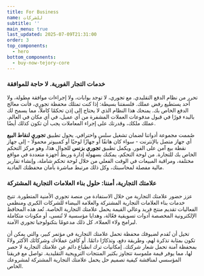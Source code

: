 ```yaml
---
title: For Business
name: للشركات
subtitle: ''
main_menu: true
last_updated: 2025-07-09T21:31:00
order: 3
top_components:
  - hero
bottom_components:
  - buy-now-tejory-core
---
```

### خدمات التجار الفورية. لا حاجة للموافقة

تحرر من نظام الدفع التقليدي. مع تجوري، لا توجد بوابات، ولا إجراءات موافقة مطولة، ولا أحد يستطيع رفض عملك. فلسفتنا بسيطة: إذا كنت تمتلك محفظة تجوري، فأنت معالج الدفع الخاص بك. يمنحك هذا النظام الذي لا يحتاج إلى إذن تحكمًا كاملاً، مما يسمح لك بالبدء فورًا في قبول مدفوعات العملات المشفرة من أي عميل، في أي مكان في العالم. عملك ملكك، وقدرتك على إجراء المعاملات يجب أن تكون كذلك أيضًا.

صُممت مجموعة أدواتنا لضمان تشغيل سلس واحترافي. يحول تطبيق **تجوري لنقاط البيع** أي جهاز متصل بالإنترنت - سواء كان هاتفًا أو جهازًا لوحيًا أو كمبيوتر محمولًا - إلى جهاز نقطة بيع آمن على الفور. ويكمل تطبيق **تجوري بزنس** للجوال هذا، وهو مركز التحكم الخاص بك للتجارة. من لوحة التحكم، يمكنك بسهولة إدارة وربط أجهزة متعددة في مواقع مختلفة، ومراقبة المبيعات في الوقت الفعلي من خلال لوحة تحكم شاملة، وإنشاء تقارير مالية مفصلة لمحاسبتك، وكل ذلك مرتبط مباشرة بأمان محفظتك المادية.

### علامتك التجارية، أمننا: حلول بناء العلامات التجارية المشتركة

عزز حضور علامتك التجارية من خلال الاستفادة من منصة تجوري الأمنية المتطورة. تتيح خدمات بناء العلامات التجارية المشتركة والعلامة البيضاء للشركات الكبرى ومنظمي الفعاليات تقديم منتج فريد وعالي القيمة يحمل علامتك التجارية الخاصة. تُعد هذه المحافظ الإلكترونية المخصصة أدوات تسويقية فعّالة، وهدايا مؤسسية لا تُنسى، أو مكونات متكاملة لبرامج ولاء العملاء، كل ذلك مدعومًا بتكنولوجيا تجوري الآمنة.

تخيل أن تُقدم لضيوفك محفظة تحمل علامتك التجارية في مؤتمر كبير، والتي يمكن أن تكون بمثابة تذكرة لهم، وطريقة دفع، وتذكارًا دائمًا. أو كافئ عملاءك وشركائك الأكثر ولاءً بمحفظة آمنة تحمل شعار شركتك. إمكانيات ترك انطباع دائم عن علامتك التجارية لا حصر لها، مما يوفر قيمة ملموسة تتجاوز بكثير المنتجات الترويجية التقليدية. تواصل مع فريقنا المؤسسي لمناقشة كيفية تصميم حل يحمل علامتك التجارية المشتركة لمشروعك الخاص.
